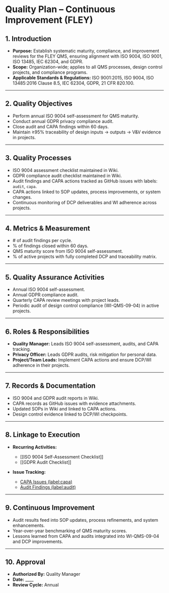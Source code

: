 # **Quality Plan – Continuous Improvement (FLEY)**

## **1. Introduction**

* **Purpose:** Establish systematic maturity, compliance, and improvement reviews for the FLEY QMS, ensuring alignment with ISO 9004, ISO 9001, ISO 13485, IEC 62304, and GDPR.
* **Scope:** Organization-wide; applies to all QMS processes, design control projects, and compliance programs.
* **Applicable Standards & Regulations:** ISO 9001:2015, ISO 9004, ISO 13485:2016 Clause 8.5, IEC 62304, GDPR, 21 CFR 820.100.

---

## **2. Quality Objectives**

* Perform annual ISO 9004 self-assessment for QMS maturity.
* Conduct annual GDPR privacy compliance audit.
* Close audit and CAPA findings within 60 days.
* Maintain ≥95% traceability of design inputs → outputs → V&V evidence in projects.

---

## **3. Quality Processes**

* ISO 9004 assessment checklist maintained in Wiki.
* GDPR compliance audit checklist maintained in Wiki.
* Audit findings and CAPA actions tracked as GitHub issues with labels: `audit`, `capa`.
* CAPA actions linked to SOP updates, process improvements, or system changes.
* Continuous monitoring of DCP deliverables and WI adherence across projects.

---

## **4. Metrics & Measurement**

* \# of audit findings per cycle.
* \% of findings closed within 60 days.
* QMS maturity score from ISO 9004 self-assessment.
* \% of active projects with fully completed DCP and traceability matrix.

---

## **5. Quality Assurance Activities**

* Annual ISO 9004 self-assessment.
* Annual GDPR compliance audit.
* Quarterly CAPA review meetings with project leads.
* Periodic audit of design control compliance (WI-QMS-09-04) in active projects.

---

## **6. Roles & Responsibilities**

* **Quality Manager:** Leads ISO 9004 self-assessment, audits, and CAPA tracking.
* **Privacy Officer:** Leads GDPR audits, risk mitigation for personal data.
* **Project/Team Leads:** Implement CAPA actions and ensure DCP/WI adherence in their projects.

---

## **7. Records & Documentation**

* ISO 9004 and GDPR audit reports in Wiki.
* CAPA records as GitHub issues with evidence attachments.
* Updated SOPs in Wiki and linked to CAPA actions.
* Design control evidence linked to DCP/WI checkpoints.

---

## **8. Linkage to Execution**

* **Recurring Activities:**

  * [[ISO 9004 Self-Assessment Checklist]]
  * [[GDPR Audit Checklist]]


* **Issue Tracking:**

  * [CAPA Issues (label:capa)](https://github.com/mlehotay/redwitch/issues?q=label%3Acapa)
  * [Audit Findings (label:audit)](https://github.com/mlehotay/redwitch/issues?q=label%3Aaudit)

---

## **9. Continuous Improvement**

* Audit results feed into SOP updates, process refinements, and system enhancements.
* Year-over-year benchmarking of QMS maturity scores.
* Lessons learned from CAPA and audits integrated into WI-QMS-09-04 and DCP improvements.

---

## **10. Approval**

* **Authorized By:** Quality Manager
* **Date:** ____
* **Review Cycle:** Annual
